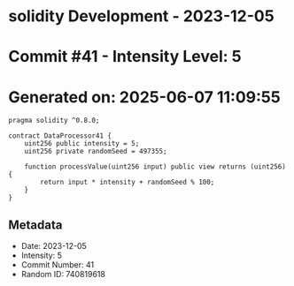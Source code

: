 ﻿# solidity Development - 2023-12-05
# Commit #41 - Intensity Level: 5
# Generated on: 2025-06-07 11:09:55
```solidity
pragma solidity ^0.8.0;

contract DataProcessor41 {
    uint256 public intensity = 5;
    uint256 private randomSeed = 497355;

    function processValue(uint256 input) public view returns (uint256) {
        return input * intensity + randomSeed % 100;
    }
}
```
## Metadata
- Date: 2023-12-05
- Intensity: 5
- Commit Number: 41
- Random ID: 740819618
